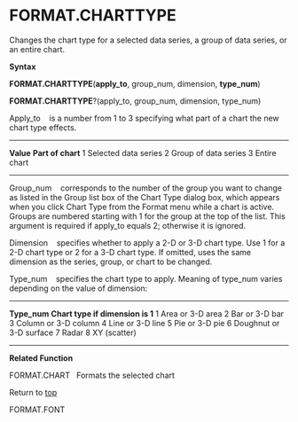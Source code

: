 FORMAT.CHARTTYPE
================

Changes the chart type for a selected data series, a group of data
series, or an entire chart.

**Syntax**

**FORMAT.CHARTTYPE**(**apply\_to**, group\_num, dimension,
**type\_num**)

**FORMAT.CHARTTYPE**?(apply\_to, group\_num, dimension, type\_num)

Apply\_to    is a number from 1 to 3 specifying what part of a chart the
new chart type effects.

  ----------- ----------------------
  **Value**   **Part of chart**
  1           Selected data series
  2           Group of data series
  3           Entire chart
  ----------- ----------------------

Group\_num    corresponds to the number of the group you want to change
as listed in the Group list box of the Chart Type dialog box, which
appears when you click Chart Type from the Format menu while a chart is
active. Groups are numbered starting with 1 for the group at the top of
the list. This argument is required if apply\_to equals 2; otherwise it
is ignored.

Dimension    specifies whether to apply a 2-D or 3-D chart type. Use 1
for a 2-D chart type or 2 for a 3-D chart type. If omitted, uses the
same dimension as the series, group, or chart to be changed.

Type\_num    specifies the chart type to apply. Meaning of type\_num
varies depending on the value of dimension:

  --------------- ----------------------------------
  **Type\_num**   **Chart type if dimension is 1**
  1               Area or 3-D area
  2               Bar or 3-D bar
  3               Column or 3-D column
  4               Line or 3-D line
  5               Pie or 3-D pie
  6               Doughnut or 3-D surface
  7               Radar
  8               XY (scatter)
  --------------- ----------------------------------

**Related Function**

FORMAT.CHART   Formats the selected chart

Return to [top](#E)

FORMAT.FONT
